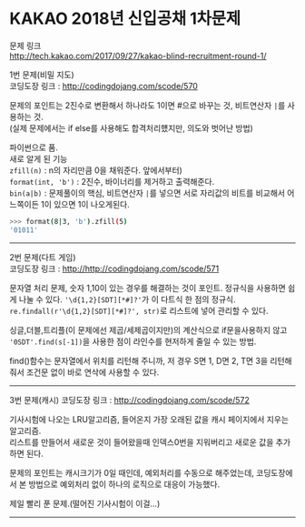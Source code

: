# KAKAO 2018년 신입공채 1차문제

문제 링크  
<http://tech.kakao.com/2017/09/27/kakao-blind-recruitment-round-1/>

1번 문제(비밀 지도)  
코딩도장 링크 : <http://codingdojang.com/scode/570>  

문제의 포인트는 2진수로 변환해서 하나라도 1이면 #으로 바꾸는 것, 비트연산자 `|`를 사용하는 것.  
(실제 문제에서는 if else를 사용해도 합격처리헀지만, 의도와 벗어난 방법)

파이썬으로 품.  
새로 알게 된 기능  
`zfill(n)` : n의 자리만큼 0을 채워준다. 앞에서부터)  
`format(int, 'b')` : 2진수, 바이너리를 제거하고 출력해준다.  
`bin(a|b)` : 문제풀이의 핵심, 비트연산자 `|`를 넣으면 서로 자리값의 비트를 비교해서 어느쪽이든 1이 있으면 1이 나오게된다.

```bash
>>> format(8|3, 'b').zfill(5)
'01011'
```

---

2번 문제(다트 게임)  
코딩도장 링크 : <http://http://codingdojang.com/scode/571>  

문자열 처리 문제, 숫자 1,10이 있는 경우를 해결하는 것이 포인트. 정규식을 사용하면 쉽게 나눌 수 있다.
`'\d{1,2}[SDT][*#]?'`가 이 다트식 한 점의 정규식.  
`re.findall(r'\d{1,2}[SDT][*#]?', str)`로 리스트에 넣어 관리할 수 있다.

싱글,더블,트리플(이 문제에선 제곱/세제곱이지만)의 계산식으로 if문을사용하지 않고 `'0SDT'.find(s[-1])`을 사용한 점이 라인수를 현저하게 줄일 수 있는 방법.

find()함수는 문자열에서 위치를 리턴해 주니까, 저 경우 S면 1, D면 2, T면 3을 리턴해줘서 조건문 없이 바로 연삭에 사용할 수 있다.

---

3번 문제(캐시)
코딩도장 링크 : <http://codingdojang.com/scode/572>  

기사시험에 나오는 LRU알고리즘, 들어온지 가장 오래된 값을 캐시 페이지에서 지우는 알고리즘.  
리스트를 만들어서 새로운 것이 들어왔을때 인덱스0번을 지워버리고 새로운 값을 추가하면 된다.

문제의 포인트는 캐시크기가 0일 때인데, 예외처리를 수동으로 해주었는데, 코딩도장에서 본 방법으로 예외처리 없이 하나의 로직으로 대응이 가능했다.

제일 빨리 푼 문제.(떨어진 기사시험이 이걸...)

---
